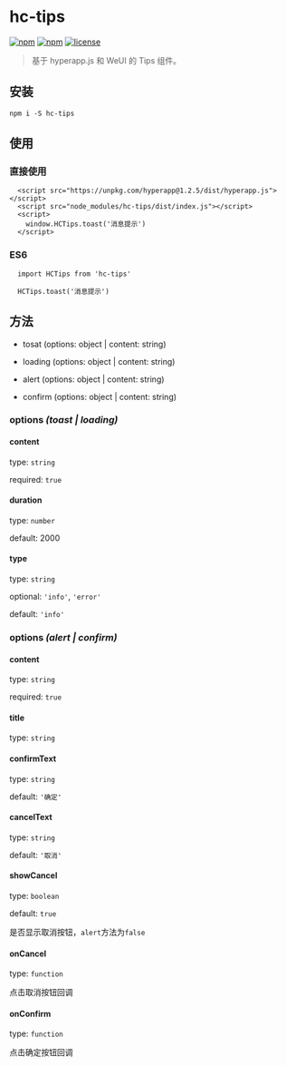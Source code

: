 # hc-tips

[![npm](https://img.shields.io/npm/v/hc-tips.svg)](https://www.npmjs.com/package/hc-tips)
[![npm](https://img.shields.io/npm/dm/hc-tips.svg)](https://www.npmjs.com/package/hc-tips)
[![license](https://img.shields.io/badge/license-MIT-blue.svg)](https://github.com/youngluo/hyperapp-tips-components/blob/master/LICENSE)

> 基于 hyperapp.js 和 WeUI 的 Tips 组件。

## 安装

    npm i -S hc-tips

## 使用

### 直接使用

      <script src="https://unpkg.com/hyperapp@1.2.5/dist/hyperapp.js"></script>
      <script src="node_modules/hc-tips/dist/index.js"></script>
      <script>
        window.HCTips.toast('消息提示')
      </script>

### ES6
      
      import HCTips from 'hc-tips'

      HCTips.toast('消息提示')

## 方法

* tosat (options: object | content: string)

* loading (options: object | content: string)

* alert (options: object | content: string)

* confirm (options: object | content: string)

### options *(toast | loading)*

#### content

type: `string`

required: `true`

#### duration

type: `number`

default: 2000

#### type

type: `string`

optional: `'info'`, `'error'`

default: `'info'`

### options *(alert | confirm)*

#### content

type: `string`

required: `true`

#### title

type: `string`

#### confirmText

type: `string`

default: `'确定'`

#### cancelText

type: `string`

default: `'取消'`

#### showCancel

type: `boolean`

default: `true`

是否显示取消按钮，`alert`方法为`false`

#### onCancel

type: `function`

点击取消按钮回调

#### onConfirm

type: `function`

点击确定按钮回调







